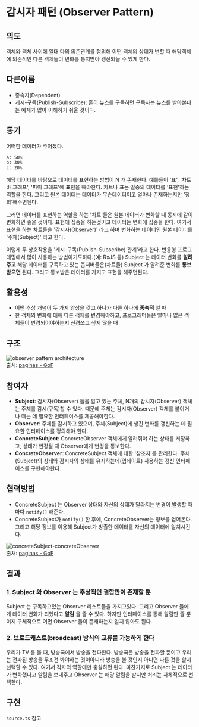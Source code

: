# 감시자 패턴 (Observer Pattern)

## 의도

객체와 객체 사이에 일대 다의 의존관계를 정의해 어떤 객체의 상태가 변할 때 해당객체에 의존적인 다른 객체들이 변화를 통지받아 갱신되늘 수 있게 한다.

## 다른이름

* 종속자(Dependent)
* 게시-구독(Publish-Subscribe): 흔히 뉴스를 구독하면 구독자는 뉴스를 받아본다는 예제가 많아 이해하기 쉬울 것이다.

## 동기

어떠한 데이터가 주어졌다.
```
a: 50%
b: 30%
c: 20%
```

해당 데이터를 바탕으로 데이터를 표현하는 방법이 N 개 존재한다. 예를들어 '표', '차트 바 그래프', '파이 그래프'에 표현을 해야한다. 차트나 표는 일종의 데이터를 '표현'하는 역할을 한다. 그리고 원본 데이터는 데이터가 무슨데이터이고 얼마나 존재하는지만 '정의'해주면된다.

그러면 데이터를 표현하는 역할을 하는 '차트'들은 원본 데이터가 변화할 때 동시에 같이 변화하면 좋을 것이다. 표현에 집중을 하는것이고 데이터는 변화에 집중을 한다. 여기서 표현을 하는 차트들을 '감시자(Observer)' 라고 하며 변화하는 데이터인 원본 데이터를 '주체(Subject)' 라고 한다.

이렇게 두 상호작용을 '게시-구독(Publish-Subscribe) 관계'라고 한다. 반응형 프로그래밍에서 많이 사용하는 방법이기도하다.(예: RxJS 등) Subject 는 데이터 변화를 **알려주고** 해당 데이터를 구독하고 있는 옵저버들은(차트들) Subject 가 알려준 변화를 **통보 받으면** 된다. 그리고 통보받은 데이터를 가지고 표현을 해주면된다.

## 활용성

* 어떤 추상 개념이 두 가지 양상을 갖고 하나가 다른 하나에 **종속적** 일 때
* 한 객체의 변화에 대해 다른 객체를 변경해야하고, 프로그래머들은 얼마나 많은 객체들이 변경되어야하는지 신경쓰고 싶지 않을 때


## 구조

![observer pattern architecture](https://paginas.fe.up.pt/~aaguiar/as/gof/hires/Pictures/observer.gif)  
출처: [paginas - GoF](https://paginas.fe.up.pt/~aaguiar/as/gof/hires/pat5gfso.htm)

## 참여자

* **Subject**: 감시자(Observer) 들을 알고 있는 주체, N개의 감시자(Observer) 객체는 주체를 감시(구독)할 수 있다. 때문에 주체는 감시자(Observer) 객체를 붙이거나 떼는 데 필요한 인터페이스를 제공해야한다.
* **Observer**: 주체를 감시하고 있으며, 주체(Subject)에 생긴 변화를 갱신하는 데 필요한 인터페이스를 정의해야  한다.
* **ConcreteSubject**: ConcreteObserver 객체에게 알려줘야 하는 상태를 저장하고, 상태가 변경될 때 Observer에게 변경을 통보한다.
* **ConcreteObserver**: ConcreteSubject 객체에 대한 '참조자'를 관리한다. 주체(Subject)의 상태와 감시자의 상태를 유지하는데(업데이트) 사용하는 갱신 인터페이스를 구현해야한다.


## 협력방법

* ConcreteSubject 는 Observer 상태와 자신의 상태가 달라지는 변경이 발생할 때마다 `notify()` 해준다.
* ConcreteSubject가 `notify()` 한 후에, ConcreteObserver는 정보를 얻어온다. 그리고 해당 정보를 이용해 Subject가 방출한 데이터를 자신의 데이터에 일치시킨다.

![concreteSubject-concreteObserver](https://paginas.fe.up.pt/~aaguiar/as/gof/hires/Pictures/obser022.gif)  
출처: [paginas - GoF](https://paginas.fe.up.pt/~aaguiar/as/gof/hires/pat5gfso.htm)

## 결과

### 1. Subject 와 Observer 는 추상적인 결합만이 존재할 뿐

Subject 는 구독하고있는 Observer 리스트들을 가지고있다. 그리고 Observer 들에게 데이터 변화가 되었다고 **알림** 을 줄 수 있다. 하지만 인터페이스를 통해 알림만 줄 뿐이지 구체적으로 어떤 Observer 들이 존재하는지 알지 않아도 된다.

### 2. 브로드캐스트(broadcast) 방식의 교류를 가능하게 한다

우리가 TV 를 볼 때, 방송국에서 방송을 전파한다. 방송국은 방송을 전파할 뿐이고 우리는 전파된 방송을 무조건 봐야하는 것이아니라 방송을 볼 것인지 아니면 다른 것을 할지 선택할 수 있다. 여기서 각자의 역할에만 충실하면 된다. 마찬가지로 Subject 는 데이터가 변화했다고 알림을 보내주고 Observer 는 해당 알림을 받지만 처리는 자체적으로 선택한다.


## 구현

`source.ts` 참고
